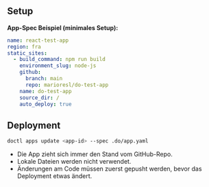 ## Setup

**App-Spec Beispiel (minimales Setup):**
```yaml
name: react-test-app
region: fra
static_sites:
  - build_command: npm run build
    environment_slug: node-js
    github:
      branch: main
      repo: marioresl/do-test-app
    name: do-test-app
    source_dir: /
    auto_deploy: true
```

## Deployment
```bash
doctl apps update <app-id> --spec .do/app.yaml
```

- Die App zieht sich immer den Stand vom GitHub-Repo.
- Lokale Dateien werden nicht verwendet.
- Änderungen am Code müssen zuerst gepusht werden, bevor das Deployment etwas ändert.